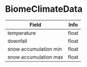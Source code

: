 # BiomeClimateData

<table><thead><tr><th>Field</th><th>Info</th></tr></thead><tbody>
<tr><td>temperature</td><td>float</td></tr>
<tr><td>downfall</td><td>float</td></tr>
<tr><td>snow accumulation min</td><td>float</td></tr>
<tr><td>snow accumulation max</td><td>float</td></tr>
</tbody></table>